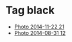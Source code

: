 <!--
title: Tag black
date: 2020-06-28T14:49:39.274Z
tags:
-->
# Tag black

 * [Photo 2014-11-22 21](103308570702.md)
 * [Photo 2014-08-31 12](96256628092.md)